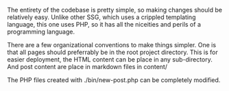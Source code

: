 
The entirety of the codebase is pretty simple, so making
changes should be relatively easy. Unlike other SSG,
which uses a crippled templating language, this one
uses PHP, so it has all the niceities and perils
of a programming language.

There are a few organizational conventions to make things
simpler. One is that all pages should preferrably be in the root project directory.
This is for easier deployment, the HTML content can be place in any sub-directory.
And post content are place in markdown files in content/

The PHP files created with ./bin/new-post.php can be completely
modified.